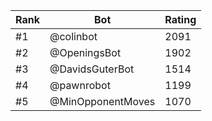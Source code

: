 Rank|Bot|Rating
---|---|---
#1|@colinbot|2091
#2|@OpeningsBot|1902
#3|@DavidsGuterBot|1514
#4|@pawnrobot|1199
#5|@MinOpponentMoves|1070
